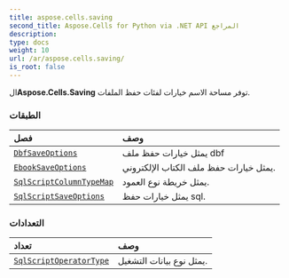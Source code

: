 ```yaml
---
title: aspose.cells.saving
second_title: Aspose.Cells for Python via .NET API المراجع
description:
type: docs
weight: 10
url: /ar/aspose.cells.saving/
is_root: false
---
```

 ال**Aspose.Cells.Saving** توفر مساحة الاسم خيارات لفئات حفظ الملفات.

###  الطبقات
| فصل| وصف|
| :- | :- |
| [`DbfSaveOptions`](/cells/python-net/ar/aspose.cells.saving/dbfsaveoptions) | يمثل خيارات حفظ ملف dbf|
| [`EbookSaveOptions`](/cells/python-net/ar/aspose.cells.saving/ebooksaveoptions) | يمثل خيارات حفظ ملف الكتاب الإلكتروني.|
| [`SqlScriptColumnTypeMap`](/cells/python-net/ar/aspose.cells.saving/sqlscriptcolumntypemap) | يمثل خريطة نوع العمود.|
| [`SqlScriptSaveOptions`](/cells/python-net/ar/aspose.cells.saving/sqlscriptsaveoptions) |يمثل خيارات حفظ sql.|


###  التعدادات
| تعداد| وصف|
| :- | :- |
| [`SqlScriptOperatorType`](/cells/python-net/ar/aspose.cells.saving/sqlscriptoperatortype) | يمثل نوع بيانات التشغيل.|


